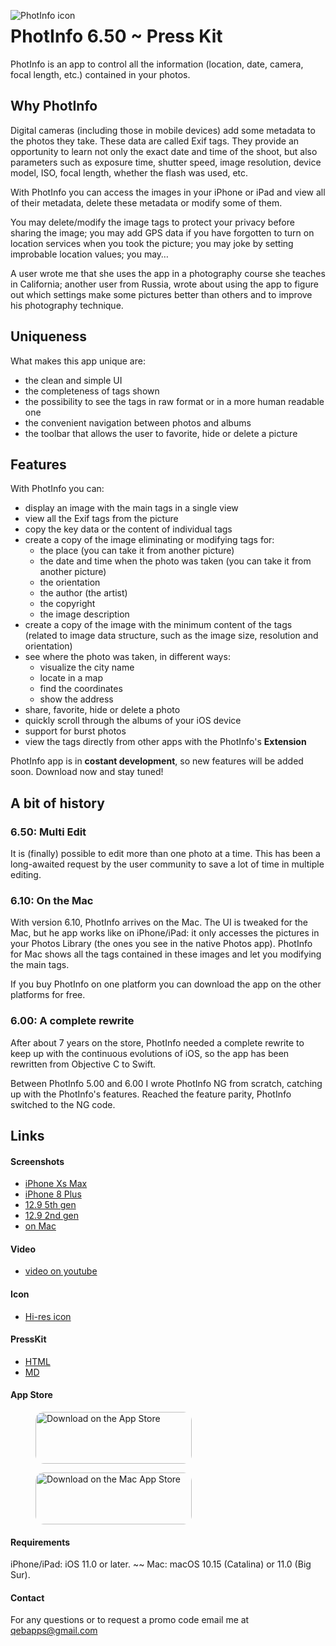 <img src="https://photinfo.github.io/presskit/76.png"
     alt="PhotInfo icon"
     style="float: left; margin-right: 12px;" />

# PhotInfo 6.50 ~ Press Kit

PhotInfo is an app to control all the information (location, date, camera, focal length, etc.) contained in your photos.

## Why PhotInfo

Digital cameras (including those in mobile devices) add some metadata to the photos they take. These data are called Exif tags. They provide an opportunity to learn not only the exact date and time of the shoot, but also parameters such as exposure time, shutter speed, image resolution, device model, ISO, focal length, whether the flash was used, etc.

With PhotInfo you can access the images in your iPhone or iPad and view all of their metadata, delete these metadata or modify some of them.

You may delete/modify the image tags to protect your privacy before sharing the image; you may add GPS data if you have forgotten to turn on location services when you took the picture; you may joke by setting improbable location values; you may…

A user wrote me that she uses the app in a photography course she teaches in California; another user from Russia, wrote about using the app to figure out which settings make some pictures better than others and to improve his photography technique.

## Uniqueness

What makes this app unique are:

 * the clean and simple UI
 * the completeness of tags shown
 * the possibility to see the tags in raw format or in a more human readable one
 * the convenient navigation between photos and albums
 * the toolbar that allows the user to favorite, hide or delete a picture 

## Features

With PhotInfo you can:

* display an image with the main tags in a single view
* view all the Exif tags from the picture
* copy the key data or the content of individual tags
* create a copy of the image eliminating or modifying tags for:
	* the place (you can take it from another picture)
	* the date and time when the photo was taken (you can take it from another picture)
	* the orientation
	* the author (the artist)
	* the copyright
	* the image description
* create a copy of the image with the minimum content of the tags (related to image data structure, such as the image size, resolution and orientation)
* see where the photo was taken, in different ways:
	* visualize the city name
	* locate in a map
	* find the coordinates
	* show the address
* share, favorite, hide or delete a photo
* quickly scroll through the albums of your iOS device
* support for burst photos
* view the tags directly from other apps with the PhotInfo's **Extension**

PhotInfo app is in **costant development**, so new features will be added soon. Download now and stay tuned!

## A bit of history

### 6.50: Multi Edit

It is (finally) possible to edit more than one photo at a time. This has been a long-awaited request by the user community to save a lot of time in multiple editing.

### 6.10: On the Mac

With version 6.10, PhotInfo arrives on the Mac. The UI is tweaked for the Mac, but he app works like on iPhone/iPad: it only accesses the pictures in your Photos Library (the ones you see in the native Photos app). PhotInfo for Mac shows all the tags contained in these images and let you modifying the main tags.

If you buy PhotInfo on one platform you can download the app on the other platforms for free.

### 6.00: A complete rewrite

After about 7 years on the store, PhotInfo needed a complete rewrite to keep up with the continuous evolutions of iOS, so the app has been rewritten from Objective C to Swift.

Between PhotInfo 5.00 and 6.00 I wrote PhotInfo NG from scratch, catching up with the PhotInfo's features. Reached the feature parity, PhotInfo switched to the NG code.

## Links

#### Screenshots

* [iPhone Xs Max](https://www.dropbox.com/s/e6fjezr5v3ldimh/iPhone_Xs_max.zip?dl=0)
* [iPhone 8 Plus](https://www.dropbox.com/s/mt9znqnwzmhiwbh/iPhone_8plus.zip?dl=0)
* [12.9 5th gen](https://www.dropbox.com/s/t1mpy10e6wnpste/iPad_pro_12.9_5th.zip?dl=0)
* [12.9 2nd gen](https://www.dropbox.com/s/v3iqoqhtjnhlerq/iPad_pro_12.9_2nd.zip?dl=0)
* [on Mac](https://www.dropbox.com/s/sns4o80hwwg7tx7/on_Mac.zip?dl=0)

#### Video

* [video on youtube](https://youtu.be/X__wWnt97nw)

#### Icon

* [Hi-res icon](https://www.dropbox.com/s/h58vm0205qnu6pq/PhotInfo_icon1024.png?dl=0)

#### PressKit

* [HTML](https://photinfo.github.io/presskit/)
* [MD](https://github.com/PhotInfo/presskit/blob/master/README.md)

#### App Store

<figure><a href="https://apps.apple.com/us/app/photinfo/id597139381?itsct=apps_box_badge&amp;itscg=30200" style="display: inline-block; overflow: hidden; border-radius: 13px; width: 250px; height: 83px;"><img src="https://tools.applemediaservices.com/api/badges/download-on-the-app-store/black/en-us?size=250x83&amp;releaseDate=1360195200&h=b66f22bf1a51e8ef3708e6038e414ea7" alt="Download on the App Store" style="border-radius: 13px; width: 250px; height: 83px;"></a></figure>

<figure><a href="https://apps.apple.com/us/app/photinfo/id597139381?itsct=apps_box_badge&amp;itscg=30200" style="display: inline-block; overflow: hidden; border-radius: 13px; width: 250px; height: 83px;"><img src="https://tools.applemediaservices.com/api/badges/download-on-the-mac-app-store/black/en-us?size=250x83&amp;releaseDate=1360195200&h=8b473fd3a39fab88f8622b6d5fc5114d" alt="Download on the Mac App Store" style="border-radius: 13px; width: 250px; height: 83px;"></a></figure>

#### Requirements

iPhone/iPad: iOS 11.0 or later. ~~ Mac: macOS 10.15 (Catalina) or 11.0 (Big Sur).

#### Contact
For any questions or to request a promo code email me at <a href="mailto:qebapps@gmail.com">qebapps@gmail.com</a>

